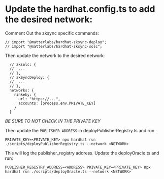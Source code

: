 # Update the hardhat.config.ts to add the desired network:

Comment Out the zksync specific commands:
```
// import "@matterlabs/hardhat-zksync-deploy";
// import "@matterlabs/hardhat-zksync-solc";
```

Then update the network to the desired network:
```
  // zksolc: {
  //  ...
  // },
  // zkSyncDeploy: {
  //  ...  
  // },
  networks: {
    rinkeby: {
      url: "https://...",
      accounts: [process.env.PRIVATE_KEY]
    }
  }
```

*BE SURE TO NOT CHECK IN THE PRIVATE KEY*

Then update the `PUBLISHER_ADDRESS` in deployPublisherRegistry.ts and run:
```
PRIVATE_KEY=<PRIVATE_KEY> npx hardhat run ./scripts/deployPublisherRegistry.ts --network <NETWORK>
```

This will log the publisher_registry address.  Update the deployOracle.ts and run:
```
PUBLISHER_REGISTRY_ADDRESS=<ADDRESS> PRIVATE_KEY=<PRIVATE_KEY> npx hardhat run ./scripts/deployOracle.ts --network <NETWORK>
```
